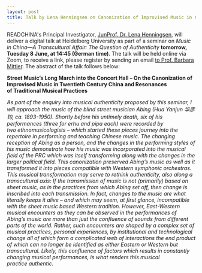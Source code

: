 ```yaml
---
layout: post
title: Talk by Lena Henningsen on Canonization of Improvised Music in China
---
```


READCHINA's Principal Investigator, [JunProf. Dr. Lena Henningsen](https://www.sinologie.uni-freiburg.de/Mitarbeiterinnen/professorinnen/henningsen), will deliver a digital talk at Heidelberg University as part of a seminar on *Music in China—A Transcultural Affair: The Question of Authenticity* __tomorrow, Tuesday 8 June, at 14:45 (German time)__. The talk will be held online via Zoom, to receive a link, please register by sending an email [to Prof. Barbara Mittler](mailto:barbara.mittler@zo.uni-heidelberg.de). The abstract of the talk follows below:

__Street Music’s Long March into the Concert Hall – On the Canonization of Improvised Music in Twentieth Century China and Resonances of Traditional Musical Practices__

*As part of the enquiry into musical authenticity proposed by this seminar, I will approach the music of the blind street musician Abing (Hua Yanjun 华彦钧, ca. 1893-1950). Shortly before his untimely death, six of his performances (three for erhu and pipa each) were recorded by two ethnomusicologists – which started these pieces journey into the repertoire in performing and teaching Chinese music. The changing reception of Abing as a person, and the changes in the performing styles of his music demonstrate how his music was incorporated into the musical field of the PRC which was itself transforming along with the changes in the larger political field. This canonization preserved Abing’s music as well as it transformed it into pieces compatible with Western symphonic orchestras. This musical transformation may serve to rethink authenticity, also along a transcultural axis: If the transmission of music is not (primarily) based on sheet music, as in the practices from which Abing set off, then change is inscribed into each transmission. In fact, changes to the music are what literally keeps it alive – and which may seem, at first glance, incompatible with the sheet music based Western tradition. However, East-Western musical encounters as they can be observed in the performances of Abing’s music are more than just the confluence of sounds from different parts of the world. Rather, such encounters are shaped by a complex set of musical practices, personal experiences, by institutional and technological change all of which form a complicated web of interactions the end product of which can no longer be identified as either Eastern or Western but transcultural. Likely, this confluence of factors which results in constantly changing musical performances, is what renders this musical practice authentic.*
